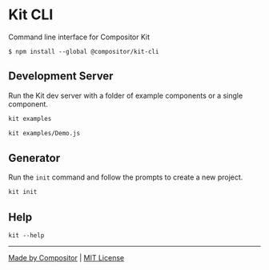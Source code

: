 # Kit CLI

Command line interface for Compositor Kit

```
$ npm install --global @compositor/kit-cli
```

## Development Server

Run the Kit dev server with a folder of example components or a single component.

```sh
kit examples
```

```sh
kit examples/Demo.js
```

## Generator

Run the `init` command and follow the prompts to create a new project.

```sh
kit init
```

## Help

```
kit --help
```

---

[Made by Compositor](https://compositor.io/)
|
[MIT License](license)
